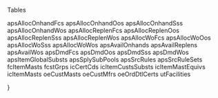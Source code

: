 Tables

  apsAllocOnhandFcs
  apsAllocOnhandOos
  apsAllocOnhandSss
  apsAllocOnhandWos
  apsAllocReplenFcs
  apsAllocReplenOos
  apsAllocReplenSss
  apsAllocReplenWos
  apsAllocWoFcs
  apsAllocWoOos
  apsAllocWoSss
  apsAllocWoWos
  apsAvailOnhands
  apsAvailReplens
  apsAvailWos
  apsDmdFcs
  apsDmdOos
  apsDmdSss
  apsDmdWos
  apsItemGlobalSubsts
  apsSplySubPools
  apsSrcRules
  apsSrcRuleSets
  fcItemMasts
  fcstGrps
  icCertCds
  icItemCustsSubsts
  icItemMastEquivs
  icItemMasts
  oeCustMasts
  oeCustMfrs
  oeOrdDtlCerts
  utFacilities
  
}
